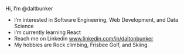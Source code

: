 Hi, I’m @daltbunker
- I’m interested in Software Engineering, Web Development, and Data Science
- I’m currently learning React
- Reach me on Linkedin www.linkedin.com/in/daltonbunker
- My hobbies are Rock climbing, Frisbee Golf, and Skiing.
